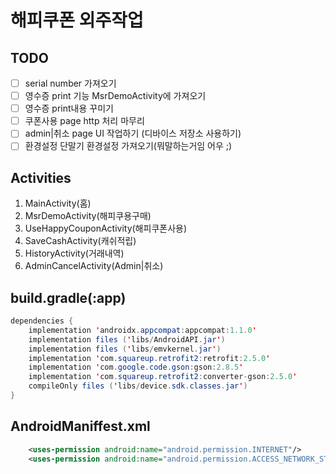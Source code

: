 # 해피쿠폰 외주작업

## TODO

- [ ] serial number 가져오기
- [ ] 영수증 print 기능 MsrDemoActivity에 가져오기
- [ ] 영수증 print내용 꾸미기
- [ ] 쿠폰사용 page http 처리 마무리
- [ ] admin|취소 page UI 작업하기 (디바이스 저장소 사용하기)
- [ ] 환경설정 단말기 환경설정 가져오기(뭐말하는거임 어우 ;)

## Activities

1. MainActivity(홈)
2. MsrDemoActivity(해피쿠용구매)
3. UseHappyCouponActivity(해피쿠폰사용)
4. SaveCashActivity(캐쉬적립)
5. HistoryActivity(거래내역)
6. AdminCancelActivity(Admin|취소)

## build.gradle(:app)

```java
dependencies {
    implementation 'androidx.appcompat:appcompat:1.1.0'
    implementation files ('libs/AndroidAPI.jar')
    implementation files ('libs/emvkernel.jar')
    implementation 'com.squareup.retrofit2:retrofit:2.5.0'
    implementation 'com.google.code.gson:gson:2.8.5'
    implementation 'com.squareup.retrofit2:converter-gson:2.5.0'
    compileOnly files ('libs/device.sdk.classes.jar')
}
```

## AndroidManiffest.xml

```xml
    <uses-permission android:name="android.permission.INTERNET"/>
    <uses-permission android:name="android.permission.ACCESS_NETWORK_STATE"/>
```

